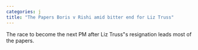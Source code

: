 ```yaml
---
categories: j
title: "The Papers Boris v Rishi amid bitter end for Liz Truss"
---
```

The race to become the next PM after Liz Truss"s resignation leads most of the papers.